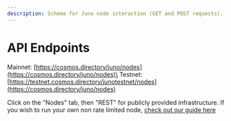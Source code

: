 ```yaml
---
description: Schema for Juno node interaction (GET and POST requests).
---
```


# API Endpoints

Mainnet: [https://cosmos.directory/juno/nodes](https://cosmos.directory/juno/nodes)\
Testnet: [https://testnet.cosmos.directory/junotestnet/nodes](https://cosmos.directory/juno/nodes)

Click on the "Nodes" tab, then "REST" for publicly provided infrastructure. If you wish to run your own non rate limited node, [check out our guide here](../../validators/joining-mainnet/)

